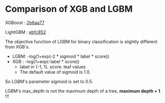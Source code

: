 # Comparison of XGB and LGBM

XGBoost  : [2b6aa77](https://github.com/dmlc/xgboost/tree/2b6aa7736febbad5243e4335be0640cd659d3ce5)

LightGBM : [ebfc852](https://github.com/Microsoft/LightGBM/tree/ebfc8521e217204f47cb53843bd56cf2c2395ffb)

The objective function of LGBM for binary classification is slightly different from XGB's.
* LGBM: -log(1+exp(-2 * sigmoid * label * score))
* XGB : -log(1+exp(-label * score))
  * label in {-1, 1}, score: leaf values
  * The default value of sigmoid is 1.0.

So LGBM's parameter sigmoid is set to 0.5.

LGBM's max_depth is not the maximum depth of a tree, **maximum depth + 1** !!!
